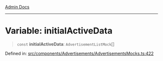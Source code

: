 [Admin Docs](/)

***

# Variable: initialActiveData

> `const` **initialActiveData**: `AdvertisementListMock`[]

Defined in: [src/components/Advertisements/AdvertisementsMocks.ts:422](https://github.com/PalisadoesFoundation/talawa-admin/blob/main/src/components/Advertisements/AdvertisementsMocks.ts#L422)
